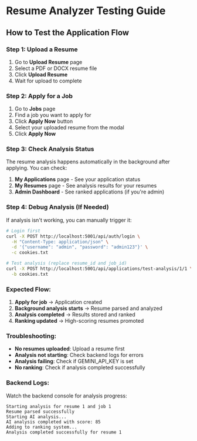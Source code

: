 # Resume Analyzer Testing Guide

## How to Test the Application Flow

### Step 1: Upload a Resume
1. Go to **Upload Resume** page
2. Select a PDF or DOCX resume file
3. Click **Upload Resume**
4. Wait for upload to complete

### Step 2: Apply for a Job
1. Go to **Jobs** page
2. Find a job you want to apply for
3. Click **Apply Now** button
4. Select your uploaded resume from the modal
5. Click **Apply Now**

### Step 3: Check Analysis Status
The resume analysis happens automatically in the background after applying. You can check:

1. **My Applications** page - See your application status
2. **My Resumes** page - See analysis results for your resumes
3. **Admin Dashboard** - See ranked applications (if you're admin)

### Step 4: Debug Analysis (If Needed)
If analysis isn't working, you can manually trigger it:

```bash
# Login first
curl -X POST http://localhost:5001/api/auth/login \
  -H "Content-Type: application/json" \
  -d '{"username": "admin", "password": "admin123"}' \
  -c cookies.txt

# Test analysis (replace resume_id and job_id)
curl -X POST http://localhost:5001/api/applications/test-analysis/1/1 \
  -b cookies.txt
```

### Expected Flow:
1. **Apply for job** → Application created
2. **Background analysis starts** → Resume parsed and analyzed
3. **Analysis completed** → Results stored and ranked
4. **Ranking updated** → High-scoring resumes promoted

### Troubleshooting:
- **No resumes uploaded**: Upload a resume first
- **Analysis not starting**: Check backend logs for errors
- **Analysis failing**: Check if GEMINI_API_KEY is set
- **No ranking**: Check if analysis completed successfully

### Backend Logs:
Watch the backend console for analysis progress:
```
Starting analysis for resume 1 and job 1
Resume parsed successfully
Starting AI analysis...
AI analysis completed with score: 85
Adding to ranking system...
Analysis completed successfully for resume 1
```
